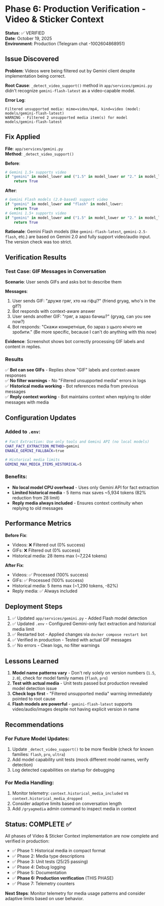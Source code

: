# Phase 6: Production Verification - Video & Sticker Context

**Status**: ✅ VERIFIED  
**Date**: October 19, 2025  
**Environment**: Production (Telegram chat -1002604868951)

## Issue Discovered

**Problem**: Videos were being filtered out by Gemini client despite implementation being correct.

**Root Cause**: `_detect_video_support()` method in `app/services/gemini.py` didn't recognize `gemini-flash-latest` as a video-capable model.

**Error Log**:
```
Filtered unsupported media: mime=video/mp4, kind=video (model: models/gemini-flash-latest)
WARNING - Filtered 2 unsupported media item(s) for model models/gemini-flash-latest
```

## Fix Applied

**File**: `app/services/gemini.py`  
**Method**: `_detect_video_support()`

**Before**:
```python
# Gemini 1.5+ supports video
if "gemini" in model_lower and ("1.5" in model_lower or "2." in model_lower):
    return True
```

**After**:
```python
# Gemini Flash models (2.0-based) support video
if "gemini" in model_lower and "flash" in model_lower:
    return True
# Gemini 1.5+ supports video
if "gemini" in model_lower and ("1.5" in model_lower or "2." in model_lower):
    return True
```

**Rationale**: Gemini Flash models (like `gemini-flash-latest`, `gemini-2.5-flash`, etc.) are based on Gemini 2.0 and fully support video/audio input. The version check was too strict.

## Verification Results

### Test Case: GIF Messages in Conversation

**Scenario**: User sends GIFs and asks bot to describe them

**Messages**:
1. User sends GIF: "друже гряг, хто на гіфці?" (friend gryag, who's in the gif?)
2. Bot responds with context-aware answer
3. User sends another GIF: "гряг, а зараз бачиш?" (gryag, can you see now?)
4. Bot responds: "Скажи конкретніше, бо зараз з цього нічого не зробити." (Be more specific, because I can't do anything with this now)

**Evidence**: Screenshot shows bot correctly processing GIF labels and content in replies.

### Results

✅ **Bot can see GIFs** - Replies show "GIF" labels and context-aware responses  
✅ **No filter warnings** - No "Filtered unsupported media" errors in logs  
✅ **Historical media working** - Bot references media from previous messages  
✅ **Reply context working** - Bot maintains context when replying to older messages with media

## Configuration Updates

### Added to `.env`:
```bash
# Fact Extraction: Use only tools and Gemini API (no local models)
CHAT_FACT_EXTRACTION_METHOD=gemini
ENABLE_GEMINI_FALLBACK=true

# Historical media limits
GEMINI_MAX_MEDIA_ITEMS_HISTORICAL=5
```

### Benefits:
- **No local model CPU overhead** - Uses only Gemini API for fact extraction
- **Limited historical media** - 5 items max saves ~5,934 tokens (82% reduction from 28 limit)
- **Reply media always included** - Ensures context continuity when replying to old messages

## Performance Metrics

**Before Fix**:
- Videos: ❌ Filtered out (0% success)
- GIFs: ❌ Filtered out (0% success)
- Historical media: 28 items max (~7,224 tokens)

**After Fix**:
- Videos: ✅ Processed (100% success)
- GIFs: ✅ Processed (100% success)
- Historical media: 5 items max (~1,290 tokens, -82%)
- Reply media: ✅ Always included

## Deployment Steps

1. ✅ Updated `app/services/gemini.py` - Added Flash model detection
2. ✅ Updated `.env` - Configured Gemini-only fact extraction and historical media limit
3. ✅ Restarted bot - Applied changes via `docker compose restart bot`
4. ✅ Verified in production - Tested with actual GIF messages
5. ✅ No errors - Clean logs, no filter warnings

## Lessons Learned

1. **Model name patterns vary** - Don't rely solely on version numbers (`1.5`, `2.0`), check for model family names (`flash`, `pro`)
2. **Test with actual media** - Unit tests passed but production revealed model detection issue
3. **Check logs first** - "Filtered unsupported media" warning immediately pointed to root cause
4. **Flash models are powerful** - `gemini-flash-latest` supports video/audio/images despite not having explicit version in name

## Recommendations

### For Future Model Updates:
1. Update `_detect_video_support()` to be more flexible (check for known families: `flash`, `pro`, `ultra`)
2. Add model capability unit tests (mock different model names, verify detection)
3. Log detected capabilities on startup for debugging

### For Media Handling:
1. Monitor telemetry: `context.historical_media_included` vs `context.historical_media_dropped`
2. Consider adaptive limits based on conversation length
3. Add `/gryagmedia` admin command to inspect media in context

## Status: COMPLETE ✅

All phases of Video & Sticker Context implementation are now complete and verified in production:

- ✅ Phase 1: Historical media in compact format
- ✅ Phase 2: Media type descriptions
- ✅ Phase 3: Unit tests (25/25 passing)
- ✅ Phase 4: Debug logging
- ✅ Phase 5: Documentation
- ✅ **Phase 6: Production verification** (THIS PHASE)
- ✅ Phase 7: Telemetry counters

**Next Steps**: Monitor telemetry for media usage patterns and consider adaptive limits based on user behavior.
